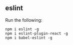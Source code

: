 ## eslint

Run the following:

```
npm i eslint -g
npm i eslint-plugin-react -g
npm i babel-eslint -g
```
